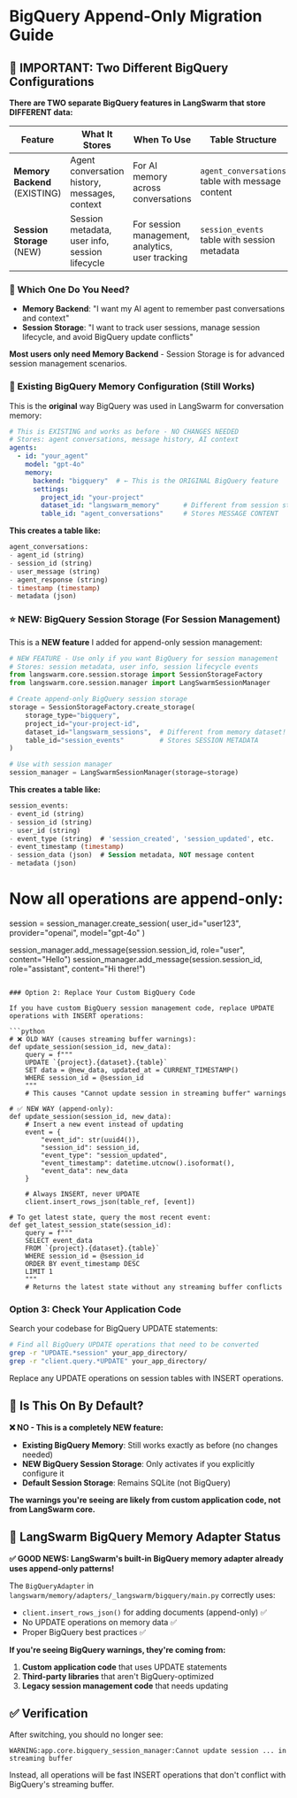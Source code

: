 # BigQuery Append-Only Migration Guide

## 🚨 IMPORTANT: Two Different BigQuery Configurations

**There are TWO separate BigQuery features in LangSwarm that store DIFFERENT data:**

| Feature | What It Stores | When To Use | Table Structure |
|---------|---------------|-------------|-----------------|
| **Memory Backend** (EXISTING) | Agent conversation history, messages, context | For AI memory across conversations | `agent_conversations` table with message content |
| **Session Storage** (NEW) | Session metadata, user info, session lifecycle | For session management, analytics, user tracking | `session_events` table with session metadata |

### 🤔 Which One Do You Need?

- **Memory Backend**: "I want my AI agent to remember past conversations and context"
- **Session Storage**: "I want to track user sessions, manage session lifecycle, and avoid BigQuery update conflicts"

**Most users only need Memory Backend** - Session Storage is for advanced session management scenarios.

### 📝 Existing BigQuery Memory Configuration (Still Works)

This is the **original** way BigQuery was used in LangSwarm for conversation memory:

```yaml
# This is EXISTING and works as before - NO CHANGES NEEDED
# Stores: agent conversations, message history, AI context
agents:
  - id: "your_agent"
    model: "gpt-4o"
    memory:
      backend: "bigquery"  # ← This is the ORIGINAL BigQuery feature
      settings:
        project_id: "your-project"
        dataset_id: "langswarm_memory"      # Different from session storage!
        table_id: "agent_conversations"     # Stores MESSAGE CONTENT
```

**This creates a table like:**
```sql
agent_conversations:
- agent_id (string)
- session_id (string) 
- user_message (string)
- agent_response (string)
- timestamp (timestamp)
- metadata (json)
```

### ⭐ NEW: BigQuery Session Storage (For Session Management)

This is a **NEW feature** I added for append-only session management:

```python
# NEW FEATURE - Use only if you want BigQuery for session management
# Stores: session metadata, user info, session lifecycle events
from langswarm.core.session.storage import SessionStorageFactory
from langswarm.core.session.manager import LangSwarmSessionManager

# Create append-only BigQuery session storage
storage = SessionStorageFactory.create_storage(
    storage_type="bigquery",
    project_id="your-project-id",
    dataset_id="langswarm_sessions",  # Different from memory dataset!
    table_id="session_events"         # Stores SESSION METADATA
)

# Use with session manager
session_manager = LangSwarmSessionManager(storage=storage)
```

**This creates a table like:**
```sql
session_events:
- event_id (string)
- session_id (string)
- user_id (string)
- event_type (string)  # 'session_created', 'session_updated', etc.
- event_timestamp (timestamp)
- session_data (json)  # Session metadata, NOT message content
- metadata (json)
```

# Now all operations are append-only:
session = session_manager.create_session(
    user_id="user123",
    provider="openai", 
    model="gpt-4o"
)

session_manager.add_message(session.session_id, role="user", content="Hello")
session_manager.add_message(session.session_id, role="assistant", content="Hi there!")
```

### Option 2: Replace Your Custom BigQuery Code

If you have custom BigQuery session management code, replace UPDATE operations with INSERT operations:

```python
# ❌ OLD WAY (causes streaming buffer warnings):
def update_session(session_id, new_data):
    query = f"""
    UPDATE `{project}.{dataset}.{table}` 
    SET data = @new_data, updated_at = CURRENT_TIMESTAMP()
    WHERE session_id = @session_id
    """
    # This causes "Cannot update session in streaming buffer" warnings

# ✅ NEW WAY (append-only):
def update_session(session_id, new_data):
    # Insert a new event instead of updating
    event = {
        "event_id": str(uuid4()),
        "session_id": session_id,
        "event_type": "session_updated",
        "event_timestamp": datetime.utcnow().isoformat(),
        "event_data": new_data
    }
    
    # Always INSERT, never UPDATE
    client.insert_rows_json(table_ref, [event])

# To get latest state, query the most recent event:
def get_latest_session_state(session_id):
    query = f"""
    SELECT event_data
    FROM `{project}.{dataset}.{table}`
    WHERE session_id = @session_id
    ORDER BY event_timestamp DESC
    LIMIT 1
    """
    # Returns the latest state without any streaming buffer conflicts
```

### Option 3: Check Your Application Code

Search your codebase for BigQuery UPDATE statements:

```bash
# Find all BigQuery UPDATE operations that need to be converted
grep -r "UPDATE.*session" your_app_directory/
grep -r "client.query.*UPDATE" your_app_directory/
```

Replace any UPDATE operations on session tables with INSERT operations.

## 🎯 Is This On By Default?

**❌ NO - This is a completely NEW feature:**

- **Existing BigQuery Memory**: Still works exactly as before (no changes needed)
- **NEW BigQuery Session Storage**: Only activates if you explicitly configure it
- **Default Session Storage**: Remains SQLite (not BigQuery)

**The warnings you're seeing are likely from custom application code, not from LangSwarm core.**

## 🔧 LangSwarm BigQuery Memory Adapter Status

**✅ GOOD NEWS: LangSwarm's built-in BigQuery memory adapter already uses append-only patterns!**

The `BigQueryAdapter` in `langswarm/memory/adapters/_langswarm/bigquery/main.py` correctly uses:
- `client.insert_rows_json()` for adding documents (append-only) ✅
- No UPDATE operations on memory data ✅
- Proper BigQuery best practices ✅

**If you're seeing BigQuery warnings, they're coming from:**
1. **Custom application code** that uses UPDATE statements
2. **Third-party libraries** that aren't BigQuery-optimized
3. **Legacy session management code** that needs updating

## ✅ Verification

After switching, you should no longer see:
```
WARNING:app.core.bigquery_session_manager:Cannot update session ... in streaming buffer
```

Instead, all operations will be fast INSERT operations that don't conflict with BigQuery's streaming buffer.
